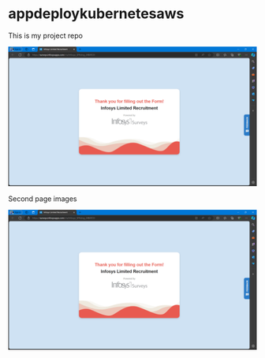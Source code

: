 # appdeploykubernetesaws
This is my project repo

![image alt](https://github.com/RameshJaiswal/appdeploykubernetesaws/blob/main/Screenshot%20(292).png?raw=true)


Second page images

![image alt](https://github.com/RameshJaiswal/appdeploykubernetesaws/blob/main/Screenshot%20(292).png?raw=true)

